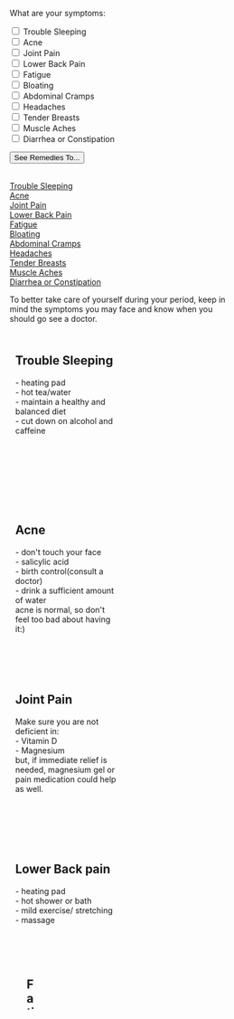 <style>
#myBtn {
  display: none; /* Hidden by default */
  position: fixed; /* Fixed/sticky position */
  bottom: 20px; /* Place the button at the bottom of the page */
  right: 30px; /* Place the button 30px from the right */
  z-index: 99; /* Make sure it does not overlap */
  border: none; /* Remove borders */
  outline: none; /* Remove outline */
  background-color: white; /* Set a background color */
  color: red; /* Text color */
  cursor: pointer; /* Add a mouse pointer on hover */
  padding: 15px; /* Some padding */
  border-radius: 10px; /* Rounded corners */
  font-size: 18px; /* Increase font size */
}

#myBtn:hover {
  background-color: #555; /* Add a dark-grey background on hover */
}

* {
  box-sizing: border-box;
}

/* Create two equal columns that floats next to each other */
.column {
  float: left;
  width: 50%;
  padding: 10px;
  height: 300px; /* Should be removed. Only for demonstration */
}

/* Clear floats after the columns */
.row:after {
  content: "";
  display: table;
  clear: both;
}
</style>
<body>
<form>
<p>What are your symptoms:</p>

<input type="checkbox" id = "chk1" name="symptoms" value="trouble_sleeping"> Trouble Sleeping
<br>
<input type="checkbox" id = "chk2" name="symptoms" value="acne"> Acne
<br>
<input type="checkbox" id = "chk3" name="symptoms" value="joint_pain"> Joint Pain
<br>
<input type="checkbox" id = "chk4" name="symptoms" value="lower_back_pain"> Lower Back Pain
<br>
<input type="checkbox" id = "chk5" name="symptoms" value="fatigue"> Fatigue
<br>
<input type="checkbox" id = "chk6" name="symptoms" value="bloating"> Bloating
<br>
<input type="checkbox" id = "chk7" name="symptoms" value="Abdominal_Cramps"> Abdominal Cramps
<br>
<input type="checkbox" id = "chk8" name="symptoms" value="headaches"> Headaches 
<br>
<input type="checkbox" id = "chk9" name="symptoms" value="tender_breasts"> Tender Breasts
<br>
<input type="checkbox" id = "chk10" name="symptoms" value="muscle_aches"> Muscle Aches
<br>
<input type="checkbox" id = "chk11" name="symptoms" value="diarrhea_or_constipation"> Diarrhea or Constipation
</form>

<button type="button" onclick ="fDisplay()">See Remedies To...</button>

<br><a id = "s1" href="#Trouble_Sleeping">Trouble Sleeping</a>
<br><a id = "s2" href="#Acne">Acne</a>
<br><a id = "s3" href="#Joint_Pain">Joint Pain</a>
<br><a id = "s4" href="#Lower_Back_Pain">Lower Back Pain</a>
<br><a id = "s5" href="#Fatigue">Fatigue</a>
<br><a id = "s6" href="#Bloating">Bloating</a>
<br><a id = "s7" href="#Abdominal_Cramps">Abdominal Cramps</a>
<br><a id = "s8" href="#Headaches">Headaches</a>
<br><a id = "s9" href="#Tender_Breasts">Tender Breasts</a>
<br><a id = "s10" href="#Muscle_Aches">Muscle Aches</a>
<br><a id = "s11" href="#Diarrhea_or_Constipation">Diarrhea or Constipation</a>

<button onclick="topFunction()" id="myBtn" title="Go to top">Top</button>
<script>
fHide();
    function fHide()
   {
    for (var i =1; i <12;i++){
      document.getElementById("s"+ i).style.visibility = "hidden";
      }
   } 
   function fDisplay()
   {
    for (var i =1; i <12;i++)
      if (document.getElementById("chk"+ i).checked==true){
        document.getElementById("s"+ i).style.visibility = "";
      }
    else{
        document.getElementById("s"+ i).style.visibility = "hidden";
      }
   }
let mybutton = document.getElementById("myBtn");
window.onscroll = function() {scrollFunction()};
function scrollFunction() {
  if (document.body.scrollTop > 20 || document.documentElement.scrollTop > 20) {
    mybutton.style.display = "block";
  } else {
    mybutton.style.display = "none";
  }
}
function topFunction() {
  document.body.scrollTop = 0; 
  document.documentElement.scrollTop = 0; 
}
</script>

<p>To better take care of yourself during your period, keep in mind the symptoms you may face and know when you should go see a doctor. <p>

<div class="row">
  <div class="column">
    <h2><a id="Trouble_Sleeping">Trouble Sleeping</a></h2>
    <p>- heating pad<br>
    - hot tea/water<br>
    - maintain a healthy and balanced diet<br>
    - cut down on alcohol and caffeine</p>
  </div>
  <div class="column">
    <h2></h2>
    <p></p>
  </div>
</div>

<div class="row">
  <div class="column">
    <h2><a id="Acne">Acne</a></h2>
    <p>- don't touch your face<br>
    - salicylic acid<br>
    - birth control(consult a doctor)<br>
    - drink a sufficient amount of water<br>
    acne is normal, so don't feel too bad about having it:)</p>
  </div>
  <div class="column">
    <h2></h2>
    <p></p>
  </div>
</div>

<div class="row">
  <div class="column">
    <h2><a id="Joint_Pain">Joint Pain</a></h2>
    <p>Make sure you are not deficient in:<br>
    - Vitamin D<br>
    - Magnesium<br>
    but, if immediate relief is needed, magnesium gel or pain medication could help as well.</p>
  </div>
  <div class="column">
    <h2></h2>
    <p></p>
  </div>
</div>

<div class="row">
  <div class="column">
    <h2><a id="Lower_Back_Pain">Lower Back pain</a></h2>
    <p>- heating pad<br>
    - hot shower or bath<br>
    - mild exercise/ stretching<br>
    - massage
    <p>
  <div class="column">
    <h2></h2>
    <p></p>

<div class="row">
  <div class="column">
    <h2><a id="Fatigue">Fatigue</a></h2>
    <p>- increase iron in your diet<br>
    - drink more water<br>
    - make sure you're getting a good night of sleep</p>
  </div>
  <div class="column">
    <h2></h2>
    <p></p>
  </div>
</div>

<div class="row">
  <div class="column">
    <h2><a id="Bloating">Bloating</a></h2>
    <p>- eat more whole foods<br>
    - exercise regularly<br>
    - birth control (consult a doctor)</p>
  </div>
  <div class="column">
    <h2></h2>
    <p></p>
  </div>
</div>

<div class="row">
  <div class="column">
    <h2><a id="Abdominal_Cramps">Abdominal Cramps</a></h2>
    <p>- heating pad<br>
    - herbal tea<br>
    - pain medication<br>
    - yoga<br>
    - increase magnesium intake<br>
    - birth control(consult doctor)<br>
    if severe, go to the doctor to see if it might be:<br>
      - endometriosis<br>
      - uterine fibrosis<br>
    etc.</p>
  </div>
  <div class="column" >
    <h2></h2>
    <p></p>
  </div>
</div>
<br>
<br>
<br>
<br>
<div class="row">
  <div class="column">
    <h2><a id="Headaches">Headaches</a></h2>
    <p>- pain medication
    - ice on forehead of neck<br>
    - acupuncture<br>
    - massage<br>
    - hot tea or water<br>
    - magnesium</p>
  </div>
  <div class="column">
    <h2></h2>
    <p></p>
  </div>
</div>
<div class="row">
  <div class="column">
    <h2><a id="Tender_Breasts">Tender Breasts</a></h2>
    <p>- apply warm or cold compress<br>
    - wear a comfortable bra<br>
    - limit caffeine intake<br>
    if severe, go to doctor to check if everything is ok</p>
  </div>
  <div class="column">
    <h2></h2>
    <p></p>
  </div>
</div>
<div class="row">
  <div class="column">
    <h2><a id="Muscle_Aches">Muscle Aches</a></h2>
    <p>- exercise<br>
    - have a balanced diet<br>
    - get a good amount of sleep</p>
  </div>
  <div class="column">
    <h2></h2>
    <p></p>
  </div>
</div>
<div class="row">
  <div class="column">
    <h2><a id="Diarrhea_or_Constipation">Diarrhea or Constipation</a></h2>
    <p>- have a fiber dense diet<br>
    - drink water<br>
    - avoid sugar and caffeine</p>
  </div>
  <div class="column">
    <h2></h2>
    <p></p>
  </div>
</div>